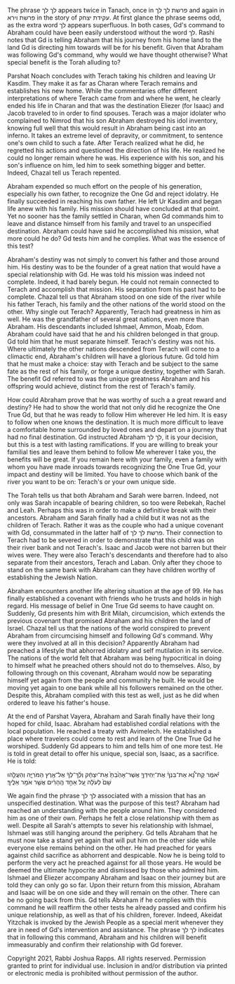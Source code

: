 The phrase לך לך appears twice  in Tanach, once in פרשת לך לך and again in פרשת וירא in the story of עקידת יצחק. At first glance the phrase seems odd, as the extra word לך appears superfluous. In both cases, Gd's command to Abraham could have been easily understood without the word לך. Rashi notes that Gd is telling Abraham that his journey from his home land to the land Gd is directing him towards will be for his benefit. Given that Abraham was following Gd's command, why would we have thought otherwise? What special benefit is the Torah alluding to?

Parshat Noach concludes with Terach taking his children and leaving Ur Kasdim. They make it as far as Charan where Terach remains and establishes his new home. While the commentaries offer different interpretations of where Terach came from and where he went, he clearly ended his life in Charan and that was the destination Eliezer (for Isaac) and Jacob traveled to in order to find spouses. Terach was a major idolater who complained to Nimrod that his son Abraham destroyed his idol inventory, knowing full well that this would result in Abraham being cast into an inferno. It takes an extreme level of depravity, or commitment, to sentence one's own child to such a fate. After Terach realized what he did, he regretted his actions and questioned the direction of his life. He realized he could no longer remain where he was. His experience with his son, and his son's influence on him, led him to seek something bigger and better. Indeed, Chazal tell us Terach repented.

Abraham expended so much effort on the people of his generation, especially his own father, to recognize the One Gd and reject idolatry. He finally succeeded in reaching his own father. He left Ur Kasdim and began life anew with his family. His mission should have concluded at that point. Yet no sooner has the family settled in Charan, when Gd commands him to leave and distance himself from his family and travel to an unspecified destination. Abraham could have said he accomplished his mission, what more could he do? Gd tests him and he complies. What was the essence of this test? 

Abraham's destiny was not simply to convert his father and those around him. His destiny was to be the founder of a great nation that would have a special relationship with Gd.  He was told his mission was indeed not complete. Indeed, it had barely begun. He could not remain connected to Terach and accomplish that mission. His separation from his past had to be complete. Chazal tell us that Abraham stood on one side of the river while his father Terach, his family and the other nations of the world stood on the other. Why single out Terach? Apparently, Terach had greatness in him as well. He was the grandfather of several great nations, even more than Abraham. His descendants included Ishmael, Ammon, Moab, Edom. Abraham could have said that he and his children belonged in that group. Gd told him that he must separate himself. Terach's destiny was not his. Where ultimately the other nations descended from Terach will come to a climactic end, Abraham's children will have a glorious future. Gd told him that he must make a choice: stay with Terach and be subject to the same fate as the rest of his family, or forge a unique destiny, together with Sarah. The benefit Gd referred to was the unique greatness Abraham and his offspring would achieve, distinct from the rest of Terach's family. 

How could Abraham prove that he was worthy of such a a great reward and destiny? He had to show the world that not only did he recognize the One True Gd, but that he was ready to follow Him wherever He led him. It is easy to follow when one knows the destination. It is much more difficult to leave a comfortable home surrounded by loved ones and depart on a journey that had no final destination. Gd instructed Abraham לך לך, it is your decision, but this is a test with lasting ramifications. If you are willing to break your familial ties and leave them behind to follow Me wherever I take you, the benefits will be great. If you remain here with your family, even a family with whom you have made inroads towards recognizing the One True Gd, your impact and destiny will be limited. You have to choose which bank of the river you want to be on: Terach's or your own unique side.

The Torah tells us that both Abraham and Sarah were barren. Indeed, not only was Sarah incapable of bearing children, so too were Rebekah, Rachel and Leah. Perhaps this was in order to make a definitive break with their ancestors. Abraham and Sarah finally had a child but it was not as the children of Terach. Rather it was as the couple who had a unique covenant with Gd, consummated in the latter half of פרשת לך לך. Their connection to Terach had to be severed in order to demonstrate that this child was on their river bank and not Terach's. Isaac and Jacob were not barren but their wives were. They were also Terach's descendants and therefore had to also separate from their ancestors, Terach and Laban. Only after they chooe to stand on the same bank with Abraham can they have children worthy of establishing the Jewish Nation.

Abraham encounters another life altering situation at the age of 99. He has finally established a covenant with friends who he trusts and holds in high regard. His message of belief in One True Gd seems to have caught on. Suddenly, Gd presents him with Brit Milah, circumcision, which extends the previous covenant that promised Abraham and his children the land of Israel. Chazal tell us that the nations of the world conspired to prevent Abraham from circumcising himself and following Gd's command. Why were they involved at all in this decision? Apparently Abraham had preached a  lifestyle that abhorred idolatry and self mutilation in its service. The nations of the world felt that Abraham was being hypocritical in doing to himself what he preached others should not do to themselves. Also, by following through on this covenant, Abraham would now be separating himself yet again from the people and community he built. He would be moving yet again to one bank while all his followers remained on the other. Despite this, Abraham complied with this test as well, just as he did when ordered to leave his father's house.

At the end of Parshat Vayera, Abraham and Sarah finally have their long hoped for child, Isaac. Abraham had established cordial relations with the local population. He reached a treaty with Avimelech. He established a place where travelers could come to rest and learn of the One True Gd he worshiped. Suddenly Gd appears to him and tells him of one more test. He is told in great detail to offer  his unique, special son, Isaac, as a sacrifice. He is told:

יֹּ֡אמֶר קַח־נָ֠א אֶת־בִּנְךָ֨ אֶת־יְחִֽידְךָ֤ אֲשֶׁר־אָהַ֙בְתָּ֙ אֶת־יִצְחָ֔ק וְלֶ֨ךְ־לְךָ֔ אֶל־אֶ֖רֶץ הַמֹּרִיָּ֑ה וְהַעֲלֵ֤הוּ שָׁם֙ לְעֹלָ֔ה עַ֚ל אַחַ֣ד הֶֽהָרִ֔ים אֲשֶׁ֖ר אֹמַ֥ר אֵלֶֽיךָ׃ 

We again find the phrase לך לך associated with a mission that has an unspecified destination. What was the purpose of this test? Abraham had reached an understanding with the people around him. They considered him as one of their own. Perhaps he felt a close relationship with them as well. Despite all Sarah's attempts to sever his relationship with Ishmael, Ishmael was still hanging around the periphery. Gd tells Abraham that he must now take a stand yet again that will put him on the other side while everyone else remains behind on the other. He had preached for years against child sacrifice as abhorrent and despicable. Now he is being told to perform the very act he preached against for all those years. He would be deemed the ultimate hypocrite and dismissed by those who admired him. Ishmael and Eliezer accompany Abraham and Isaac on their journey but are told they can only go so far. Upon their return from this mission, Abraham and Isaac will be on one side and they will remain on the other. There can be no going back from this. Gd tells Abraham if he complies with this command he will reaffirm the other tests he already passed and confirm his unique relationship, as well as that of his children, forever. Indeed, Akeidat Yitzchak is invoked by the Jewish People as a special merit whenever they are in need of Gd's intervention and assistance. The phrase לך לך indicates that in following this command, Abraham and his children will benefit immeasurably and confirm their relationship with Gd forever.

Copyright 2021, Rabbi Joshua Rapps. All rights reserved. Permission granted to print for individual use. Inclusion in and/or distribution via printed or electronic media is prohibited without permission of the author.
